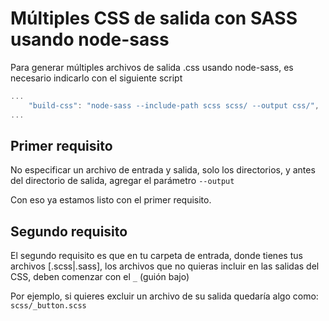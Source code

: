 # Múltiples CSS de salida con SASS usando node-sass

Para generar múltiples archivos de salida .css usando node-sass, es necesario indicarlo con el siguiente script 

```js
...
    "build-css": "node-sass --include-path scss scss/ --output css/",
...
```

## Primer requisito
No especificar un archivo de entrada y salida, solo los directorios, y antes del directorio de salida, agregar el parámetro `--output`

Con eso ya estamos listo con el primer requisito.

## Segundo requisito
El segundo requisito es que en tu carpeta de entrada, donde tienes tus archivos [.scss|.sass], los archivos que no quieras incluir en las salidas del CSS, deben comenzar con el `_` (guión bajo)

Por ejemplo, si quieres excluir un archivo de su salida quedaría algo como: `scss/_button.scss`
